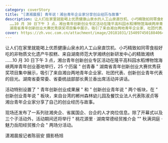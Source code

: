 ```yaml
---
category: coverStory
title: "[潇湘晨报] 青年说！湘台青年企业家分享创业经历与故事"
description: 让人们在家里就能喝上优质健康山泉水的人工山泉直饮机、小巧精致如同零食般好吃的非物质文化遗产牛胶糕、来自湖南师范大学湘绣创新研发中心的精致湘绣
  ……10 月 30 日下午 3 点，湘台青年创新创业专区活动在隆平高科园水稻博物馆海峡两岸青年创业基地举行，25 个历届 " 创青春 "
  湖南省青年创新创业大赛优秀获奖项目集中展示，吸引了来自湘台两地青年企业家、社团代表、创新创业青年代表的目光。湖南省委常委、省委统战部部长黄兰香出席活动并讲话。
cover: https://zh.voc.com.cn/attachment/image/20181031/1540974501884064.jpg
---
```

让人们在家里就能喝上优质健康山泉水的人工山泉直饮机、小巧精致如同零食般好吃的非物质文化遗产牛胶糕、来自湖南师范大学湘绣创新研发中心的精致湘绣 ……10 月 30 日下午 3 点，湘台青年创新创业专区活动在隆平高科园水稻博物馆海峡两岸青年创业基地举行，25 个历届 " 创青春 " 湖南省青年创新创业大赛优秀获奖项目集中展示，吸引了来自湘台两地青年企业家、社团代表、创新创业青年代表的目光。湖南省委常委、省委统战部部长黄兰香出席活动并讲话。

活动特别设置了 " 青年创新创业成果展 " 和 " 创新创业青年说 " 两个板块，在 " 创新创业青年说 " 板块，来自台湾的郴州森林幼儿园及餐饮业法人代表陈淑贞等湘台青年企业家分享了自己的创业经历与故事。

现场还发布了一系列驻湘央企、省属国企、台企的人才岗位信息。除了开幕式以及三个子活动外，活动期间还将举行 " 桃花源里 · 湖南常德经贸推介会 "" 秋满洞庭 · 魅力岳阳经贸推介会 " 两场分活动。

潇湘晨报记者陈丽安 摄影杨旭